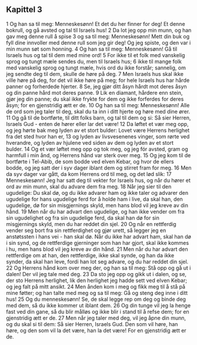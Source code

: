 ## Kapittel 3

1 Og han sa til meg: Menneskesønn! Et det du her finner for deg! Et denne bokrull, og gå avsted og tal til Israels hus!
2 Da lot jeg opp min munn, og han gav meg denne rull å spise
3 og sa til meg: Menneskesønn! Mett din buk og fyll dine innvoller med denne rull som jeg gir deg! Og jeg spiste, og den var i min munn søt som honning.
4 Og han sa til meg: Menneskesønn! Gå til Israels hus og tal til dem med mine ord!
5 For ikke til et folk med vanskelig sprog og tungt mæle sendes du, men til Israels hus;
6 ikke til mange folk med vanskelig sprog og tungt mæle, hvis ord du ikke forstår; sannelig, om jeg sendte deg til dem, skulle de høre på deg.
7 Men Israels hus skal ikke ville høre på deg, for det vil ikke høre på meg; for hele Israels hus har hårde panner og forherdede hjerter.
8 Se, jeg gjør ditt åsyn hårdt mot deres åsyn og din panne hård mot deres panne.
9 Lik en diamant, hårdere enn stein, gjør jeg din panne; du skal ikke frykte for dem og ikke forferdes for deres åsyn; for en gjenstridig ætt er de.
10 Og han sa til meg: Menneskesønn! Alle de ord som jeg taler til deg, skal du ta inn i ditt hjerte og høre med dine ører.
11 Og gå til de bortførte, til ditt folks barn, og tal til dem og si: Så sier Herren, Israels Gud - enten de hører eller lar det være!
12 Da løftet et vær meg opp, og jeg hørte bak meg lyden av et stort bulder: Lovet være Herrens herlighet fra det sted hvor han er,
13 og lyden av livsvesenenes vinger, som rørte ved hverandre, og lyden av hjulene ved siden av dem og lyden av et stort bulder.
14 Og et vær løftet meg opp og tok meg, og jeg fór avsted, gram og harmfull i min ånd, og Herrens hånd var sterk over meg.
15 Og jeg kom til de bortførte i Tel-Abib, de som bodde ved elven Kebar, og hvor de ellers bodde, og jeg satt der i syv dager iblant dem og stirret fram for meg.
16 Men da syv dager var gått, da kom Herrens ord til meg, og det lød slik:
17 Menneskesønn! Jeg har satt deg til vekter for Israels hus, og når du hører et ord av min munn, skal du advare dem fra meg.
18 Når jeg sier til den ugudelige: Du skal dø, og du ikke advarer ham og ikke taler og advarer den ugudelige for hans ugudelige ferd for å holde ham i live, da skal han, den ugudelige, dø for sin misgjernings skyld, men hans blod vil jeg kreve av din hånd.
19 Men når du har advart den ugudelige, og han ikke vender om fra sin ugudelighet og fra sin ugudelige ferd, da skal han dø for sin misgjernings skyld, men du har reddet din sjel.
20 Og når en rettferdig vender seg bort fra sin rettferdighet og gjør urett, så legger jeg en anstøtssten i hans vei - han skal dø. Når du ikke har advart ham, skal han dø i sin synd, og de rettferdige gjerninger som han har gjort, skal ikke kommes i hu, men hans blod vil jeg kreve av din hånd.
21 Men når du har advart den rettferdige om at han, den rettferdige, ikke skal synde, og han da ikke synder, da skal han leve, fordi han lot seg advare, og du har reddet din sjel.
22 Og Herrens hånd kom over meg der, og han sa til meg: Stå opp og gå ut i dalen! Der vil jeg tale med deg.
23 Da sto jeg opp og gikk ut i dalen, og se, der sto Herrens herlighet, lik den herlighet jeg hadde sett ved elven Kebar; og jeg falt på mitt ansikt.
24 Men ånden kom i meg og fikk meg til å stå på mine føtter; og han talte med meg og sa til meg: Gå og steng deg inne i ditt hus!
25 Og du menneskesønn! Se, de skal legge rep om deg og binde deg med dem, så du ikke kommer ut iblant dem.
26 Og din tunge vil jeg la henge fast ved din gane, så du blir målløs og ikke blir i stand til å refse dem; for en gjenstridig ætt er de.
27 Men når jeg taler med deg, vil jeg åpne din munn, og du skal si til dem: Så sier Herren, Israels Gud. Den som vil høre, han høre, og den som vil la det være, han la det være! For en gjenstridig ætt er de.
